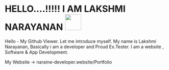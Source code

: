 <h1>HELLO....!!!!! I AM LAKSHMI NARAYANAN <img src="https://giphy.com/embed/H83F4AfL798AmtKXIL" width="50"></h1>

Hello - My Github Viewer. Let me introduce myself. 
My name is Lakshmi Narayanan, Basically i am a developer and Proud Ex.Tester.
I am a website , Software & App Development.

My Website -> naraine-developer.website/Portfolio 

